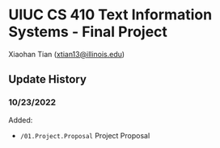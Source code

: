 # UIUC CS 410 Text Information Systems - Final Project

Xiaohan Tian (xtian13@illinois.edu)

## Update History

### 10/23/2022

Added:
- `/01.Project.Proposal` Project Proposal